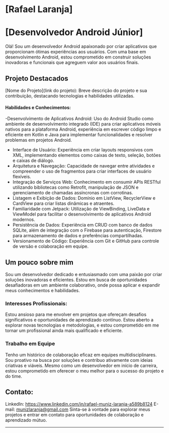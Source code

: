 # [Rafael Laranja]


# [Desenvolvedor Android Júnior]
Olá! Sou um desenvolvedor Android apaixonado por criar aplicativos que proporcionam ótimas experiências aos usuários. Com uma base em desenvolvimento Android, estou comprometido em construir soluções inovadoras e funcionais que agreguem valor aos usuários finais.

## Projeto Destacados

[Nome do Projeto](link do projeto): Breve descrição do projeto e sua contribuição, destacando tecnologias e habilidades utilizadas.

#### Habilidades e Conhecimentos:

-Desenvolvimento de Aplicativos Android: Uso do Android Studio como ambiente de desenvolvimento integrado (IDE) para criar aplicativos móveis nativos para a plataforma Android, experiência em escrever código limpo e eficiente em Kotlin e Java para implementar funcionalidades e resolver problemas em projetos Android.
- Interface de Usuário: Experiência em criar layouts responsivos com XML, implementando elementos como caixas de texto, seleção, botões e caixas de diálogo.
- Arquitetura e Navegação: Capacidade de navegar entre atividades e compreender o uso de fragmentos para criar interfaces de usuário flexíveis.
- Integração de Serviços Web: Conhecimento em consumir APIs RESTful utilizando bibliotecas como Retrofit, manipulação de JSON e gerenciamento de chamadas assíncronas com corrotinas.
- Listagem e Exibição de Dados: Domínio em ListView, RecyclerView e CardView para criar listas dinâmicas e atraentes.
- Familiaridade com Jetpack: Utilização de ViewBinding, LiveData e ViewModel para facilitar o desenvolvimento de aplicativos Android modernos.
- Persistência de Dados: Experiência em CRUD com banco de dados SQLite, além de integração com o Firebase para autenticação, Firestore para armazenamento de dados e preferências compartilhadas.
- Versionamento de Código: Experiência com Git e GitHub para controle de versão e colaboração em equipe.

## Um pouco sobre mim
Sou um desenvolvedor dedicado e entusiasmado com uma paixão por criar soluções inovadoras e eficientes. Estou em busca de oportunidades desafiadoras em um ambiente colaborativo, onde possa aplicar e expandir meus conhecimentos e habilidades.

### Interesses Profissionais:
Estou ansioso para me envolver em projetos que ofereçam desafios significativos e oportunidades de aprendizado contínuo. Estou aberto a explorar novas tecnologias e metodologias, e estou comprometido em me tornar um profissional ainda mais qualificado e eficiente.

### Trabalho em Equipe
Tenho um histórico de colaboração eficaz em equipes multidisciplinares. Sou proativo na busca por soluções e contribuo ativamente com ideias criativas e viáveis. Mesmo como um desenvolvedor em início de carreira, estou comprometido em oferecer o meu melhor para o sucesso do projeto e do time.

## Contato:
LinkedIn: https://www.linkedin.com/in/rafael-muniz-laranja-a589b8124
E-mail: munizlaranja@gmail.com
Sinta-se à vontade para explorar meus projetos e entrar em contato para oportunidades de colaboração e aprendizado mútuo.


---
